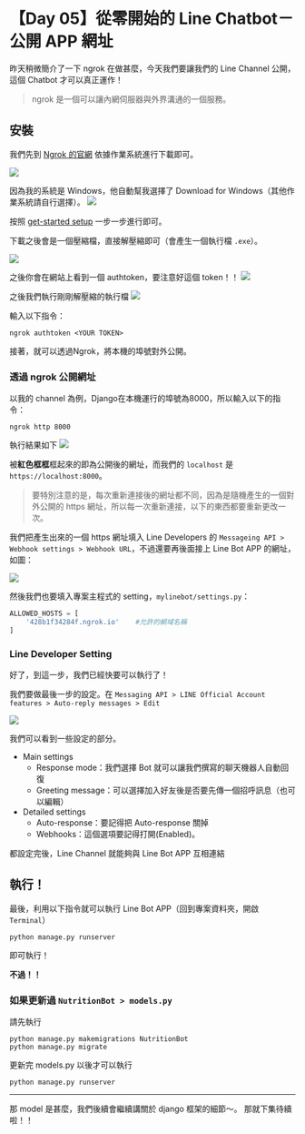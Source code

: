 # 【Day 05】從零開始的 Line Chatbot－公開 APP 網址

昨天稍微簡介了一下 ngrok 在做甚麼，今天我們要讓我們的 Line Channel 公開，這個 Chatbot 才可以真正運作！

> ngrok 是一個可以讓內網伺服器與外界溝通的一個服務。

## 安裝

我們先到 [Ngrok 的官網](https://ngrok.com/) 依據作業系統進行下載即可。

![](https://i.imgur.com/tsEaXzR.png)

因為我的系統是 Windows，他自動幫我選擇了 Download for Windows（其他作業系統請自行選擇）。
![](https://i.imgur.com/JSaoYlu.png)

按照 [get-started setup](https://dashboard.ngrok.com/get-started/setup) 一步一步進行即可。

下載之後會是一個壓縮檔，直接解壓縮即可（會產生一個執行檔 `.exe`）。

![](https://i.imgur.com/oJKS5Ta.png)

之後你會在網站上看到一個 authtoken，要注意好這個 token！！
![](https://i.imgur.com/wkJXKXt.png)

之後我們執行剛剛解壓縮的執行檔
![](https://i.imgur.com/6aEfnw2.png)

輸入以下指令：

```shell
ngrok authtoken <YOUR TOKEN>
```

接著，就可以透過Ngrok，將本機的埠號對外公開。

### 透過 ngrok 公開網址

以我的 channel 為例，Django在本機運行的埠號為8000，所以輸入以下的指令：

```shell
ngrok http 8000
```
執行結果如下
![](https://i.imgur.com/h9tKR3d.png)

被**紅色框框**框起來的即為公開後的網址，而我們的 `localhost` 是 `https://localhost:8000`。

> 要特別注意的是，每次重新連接後的網址都不同，因為是隨機產生的一個對外公開的 https 網址，所以每一次重新連接，以下的東西都要重新更改一次。

我們把產生出來的一個 https 網址填入 Line Developers 的 `Messageing API > Webhook settings > Webhook URL`，不過還要再後面接上 Line Bot APP 的網址，如圖：

![](https://i.imgur.com/r3QaVt2.png)

然後我們也要填入專案主程式的 setting，`mylinebot/settings.py`：
```python
ALLOWED_HOSTS = [
    '428b1f34284f.ngrok.io'    #允許的網域名稱
]
```

### Line Developer Setting

好了，到這一步，我們已經快要可以執行了！

我們要做最後一步的設定。在 `Messaging API > LINE Official Account features > Auto-reply messages > Edit`

![](https://i.imgur.com/TzBunSQ.png)

我們可以看到一些設定的部分。
+ Main settings
    + Response mode：我們選擇 Bot 就可以讓我們撰寫的聊天機器人自動回復
    + Greeting message：可以選擇加入好友後是否要先傳一個招呼訊息（也可以編輯）
+ Detailed settings
    + Auto-response：要記得把 Auto-response 關掉
    + Webhooks：這個選項要記得打開(Enabled)。

都設定完後，Line Channel 就能夠與 Line Bot APP 互相連結

## 執行！

最後，利用以下指令就可以執行 Line Bot APP（回到專案資料夾，開啟 `Terminal`）

```shell
python manage.py runserver
```

即可執行！

**不過！！**

### 如果更新過 `NutritionBot > models.py`

請先執行
```shell
python manage.py makemigrations NutritionBot
python manage.py migrate
```

更新完 models.py 以後才可以執行

```shell
python manage.py runserver
```

---

那 model 是甚麼，我們後續會繼續講關於 django 框架的細節～。
那就下集待續啦！！
